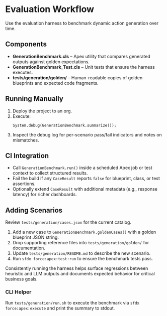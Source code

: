 # Evaluation Workflow

Use the evaluation harness to benchmark dynamic action generation over time.

## Components

- **GenerationBenchmark.cls** – Apex utility that compares generated outputs against golden expectations.
- **GenerationBenchmark_Test.cls** – Unit tests that ensure the harness executes.
- **tests/generation/golden/** – Human-readable copies of golden blueprints and expected code fragments.

## Running Manually

1. Deploy the project to an org.
2. Execute:
   ```apex
   System.debug(GenerationBenchmark.summarize());
   ```
3. Inspect the debug log for per-scenario pass/fail indicators and notes on mismatches.

## CI Integration

- Call `GenerationBenchmark.run()` inside a scheduled Apex job or test context to collect structured results.
- Fail the build if any `CaseResult` reports `false` for blueprint, class, or test assertions.
- Optionally extend `CaseResult` with additional metadata (e.g., response latency) for richer dashboards.

## Adding Scenarios

Review `tests/generation/cases.json` for the current catalog.

1. Add a new case to `GenerationBenchmark.goldenCases()` with a golden blueprint JSON string.
2. Drop supporting reference files into `tests/generation/golden/` for documentation.
3. Update `tests/generation/README.md` to describe the new scenario.
4. Run `sfdx force:apex:test:run` to ensure the benchmark tests pass.

Consistently running the harness helps surface regressions between heuristic and LLM outputs and documents expected behavior for critical business goals.

### CLI Helper

Run `tests/generation/run.sh` to execute the benchmark via `sfdx force:apex:execute` and print the summary to stdout.
